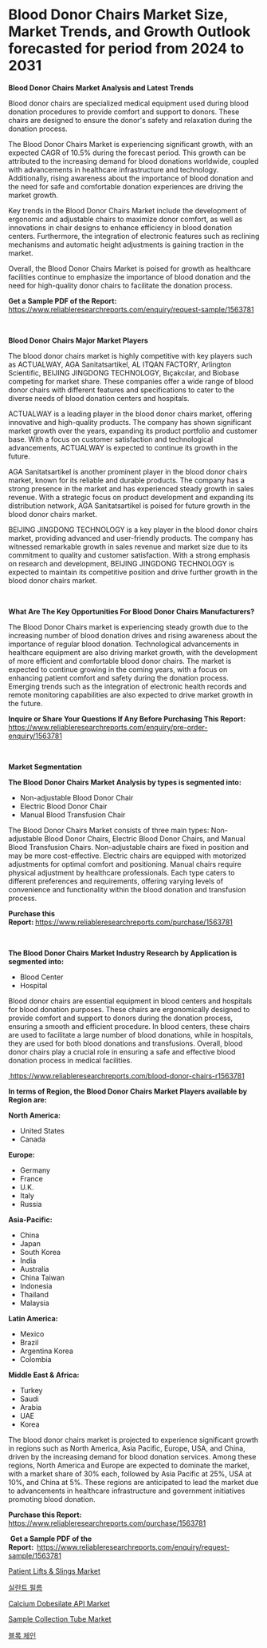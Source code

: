 <p><h1>Blood Donor Chairs Market Size, Market Trends, and Growth Outlook forecasted for period from 2024 to 2031</h1></p><p><strong>Blood Donor Chairs Market Analysis and Latest Trends</strong></p>
<p><p>Blood donor chairs are specialized medical equipment used during blood donation procedures to provide comfort and support to donors. These chairs are designed to ensure the donor's safety and relaxation during the donation process.</p><p>The Blood Donor Chairs Market is experiencing significant growth, with an expected CAGR of 10.5% during the forecast period. This growth can be attributed to the increasing demand for blood donations worldwide, coupled with advancements in healthcare infrastructure and technology. Additionally, rising awareness about the importance of blood donation and the need for safe and comfortable donation experiences are driving the market growth.</p><p>Key trends in the Blood Donor Chairs Market include the development of ergonomic and adjustable chairs to maximize donor comfort, as well as innovations in chair designs to enhance efficiency in blood donation centers. Furthermore, the integration of electronic features such as reclining mechanisms and automatic height adjustments is gaining traction in the market.</p><p>Overall, the Blood Donor Chairs Market is poised for growth as healthcare facilities continue to emphasize the importance of blood donation and the need for high-quality donor chairs to facilitate the donation process.</p></p>
<p><strong>Get a Sample PDF of the Report:&nbsp;</strong> <a href="https://www.reliableresearchreports.com/enquiry/request-sample/1563781">https://www.reliableresearchreports.com/enquiry/request-sample/1563781</a></p>
<p>&nbsp;</p>
<p><strong>Blood Donor Chairs Major Market Players</strong></p>
<p><p>The blood donor chairs market is highly competitive with key players such as ACTUALWAY, AGA Sanitatsartikel, AL ITQAN FACTORY, Arlington Scientific, BEIJING JINGDONG TECHNOLOGY, Bıçakcılar, and Biobase competing for market share. These companies offer a wide range of blood donor chairs with different features and specifications to cater to the diverse needs of blood donation centers and hospitals.</p><p>ACTUALWAY is a leading player in the blood donor chairs market, offering innovative and high-quality products. The company has shown significant market growth over the years, expanding its product portfolio and customer base. With a focus on customer satisfaction and technological advancements, ACTUALWAY is expected to continue its growth in the future.</p><p>AGA Sanitatsartikel is another prominent player in the blood donor chairs market, known for its reliable and durable products. The company has a strong presence in the market and has experienced steady growth in sales revenue. With a strategic focus on product development and expanding its distribution network, AGA Sanitatsartikel is poised for future growth in the blood donor chairs market.</p><p>BEIJING JINGDONG TECHNOLOGY is a key player in the blood donor chairs market, providing advanced and user-friendly products. The company has witnessed remarkable growth in sales revenue and market size due to its commitment to quality and customer satisfaction. With a strong emphasis on research and development, BEIJING JINGDONG TECHNOLOGY is expected to maintain its competitive position and drive further growth in the blood donor chairs market.</p></p>
<p>&nbsp;</p>
<p><strong>What Are The Key Opportunities For Blood Donor Chairs Manufacturers?</strong></p>
<p><p>The Blood Donor Chairs market is experiencing steady growth due to the increasing number of blood donation drives and rising awareness about the importance of regular blood donation. Technological advancements in healthcare equipment are also driving market growth, with the development of more efficient and comfortable blood donor chairs. The market is expected to continue growing in the coming years, with a focus on enhancing patient comfort and safety during the donation process. Emerging trends such as the integration of electronic health records and remote monitoring capabilities are also expected to drive market growth in the future.</p></p>
<p><strong>Inquire or Share Your Questions If Any Before Purchasing This Report:</strong> <a href="https://www.reliableresearchreports.com/enquiry/pre-order-enquiry/1563781">https://www.reliableresearchreports.com/enquiry/pre-order-enquiry/1563781</a></p>
<p>&nbsp;</p>
<p><strong>Market Segmentation</strong></p>
<p><strong>The Blood Donor Chairs Market Analysis by types is segmented into:</strong></p>
<p><ul><li>Non-adjustable Blood Donor Chair</li><li>Electric Blood Donor Chair</li><li>Manual Blood Transfusion Chair</li></ul></p>
<p><p>The Blood Donor Chairs Market consists of three main types: Non-adjustable Blood Donor Chairs, Electric Blood Donor Chairs, and Manual Blood Transfusion Chairs. Non-adjustable chairs are fixed in position and may be more cost-effective. Electric chairs are equipped with motorized adjustments for optimal comfort and positioning. Manual chairs require physical adjustment by healthcare professionals. Each type caters to different preferences and requirements, offering varying levels of convenience and functionality within the blood donation and transfusion process.</p></p>
<p><strong>Purchase this Report:&nbsp;</strong><a href="https://www.reliableresearchreports.com/purchase/1563781">https://www.reliableresearchreports.com/purchase/1563781</a></p>
<p>&nbsp;</p>
<p><strong>The Blood Donor Chairs Market Industry Research by Application is segmented into:</strong></p>
<p><ul><li>Blood Center</li><li>Hospital</li></ul></p>
<p><p>Blood donor chairs are essential equipment in blood centers and hospitals for blood donation purposes. These chairs are ergonomically designed to provide comfort and support to donors during the donation process, ensuring a smooth and efficient procedure. In blood centers, these chairs are used to facilitate a large number of blood donations, while in hospitals, they are used for both blood donations and transfusions. Overall, blood donor chairs play a crucial role in ensuring a safe and effective blood donation process in medical facilities.</p></p>
<p><a href="https://www.reliableresearchreports.com/blood-donor-chairs-r1563781">&nbsp;https://www.reliableresearchreports.com/blood-donor-chairs-r1563781</a></p>
<p><strong>In terms of Region, the Blood Donor Chairs Market Players available by Region are:</strong></p>
<p>
    <p> <strong> North America: </strong>
        <ul>
            <li>United States</li>
            <li>Canada</li>
        </ul>
        </p> 
    <p> <strong> Europe: </strong>
        <ul>
            <li>Germany</li>
            <li>France</li>
            <li>U.K.</li>
            <li>Italy</li>
            <li>Russia</li>
        </ul>
        </p> 
    <p> <strong> Asia-Pacific: </strong>
        <ul>
            <li>China</li>
            <li>Japan</li>
            <li>South Korea</li>
            <li>India</li>
            <li>Australia</li>
            <li>China Taiwan</li>
            <li>Indonesia</li>
            <li>Thailand</li>
            <li>Malaysia</li>
        </ul>
        </p> 
    <p> <strong> Latin America: </strong>
        <ul>
            <li>Mexico</li>
            <li>Brazil</li>
            <li>Argentina Korea</li>
            <li>Colombia</li>
        </ul>
        </p> 
    <p> <strong> Middle East & Africa: </strong>
        <ul>
            <li>Turkey</li>
            <li>Saudi</li>
            <li>Arabia</li>
            <li>UAE</li>
            <li>Korea</li>
        </ul>
    </p>
    </p>
<p><p>The blood donor chairs market is projected to experience significant growth in regions such as North America, Asia Pacific, Europe, USA, and China, driven by the increasing demand for blood donation services. Among these regions, North America and Europe are expected to dominate the market, with a market share of 30% each, followed by Asia Pacific at 25%, USA at 10%, and China at 5%. These regions are anticipated to lead the market due to advancements in healthcare infrastructure and government initiatives promoting blood donation.</p></p>
<p><strong>Purchase this Report: </strong><a href="https://www.reliableresearchreports.com/purchase/1563781">https://www.reliableresearchreports.com/purchase/1563781</a></p>
<p>&nbsp;<strong>Get a Sample PDF of the Report:&nbsp;&nbsp;</strong><a href="https://www.reliableresearchreports.com/enquiry/request-sample/1563781">https://www.reliableresearchreports.com/enquiry/request-sample/1563781</a></p>
<p><strong></strong></p>
<p><p><a href="https://github.com/jerrycopelandthomaswsqd8q/Market-Research-Report-List-2/blob/main/patient-lifts-slings-market.md">Patient Lifts & Slings Market</a></p><p><a href="https://github.com/camron674/Market-Research-Report-List-1/blob/main/571506345878.md">실란트 필름</a></p><p><a href="https://issuu.com/reportprime-2/docs/calcium-dobesilate-api-market-size-2030.pptx">Calcium Dobesilate API Market</a></p><p><a href="https://github.com/yoshih12/Market-Research-Report-List-3/blob/main/sample-collection-tube-market.md">Sample Collection Tube Market</a></p><p><a href="https://github.com/BrettWeberrt8767765/Market-Research-Report-List-1/blob/main/983767845877.md">블록 체인</a></p></p>